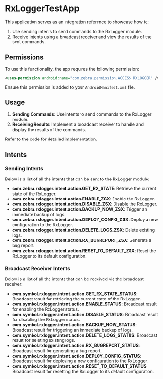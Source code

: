 # RxLoggerTestApp

This application serves as an integration reference to showcase how to:

1. Use sending intents to send commands to the RxLogger module.
2. Receive intents using a broadcast receiver and view the results of the sent commands.

## Permissions

To use this functionality, the app requires the following permission:

```xml
<uses-permission android:name="com.zebra.permission.ACCESS_RXLOGGER" />
```

Ensure this permission is added to your `AndroidManifest.xml` file.

## Usage

1. **Sending Commands**: Use intents to send commands to the RxLogger module.
2. **Receiving Results**: Implement a broadcast receiver to handle and display the results of the commands.

Refer to the code for detailed implementation.

## Intents

### Sending Intents
Below is a list of all the intents that can be sent to the RxLogger module:

- **com.zebra.rxlogger.intent.action.GET_RX_STATE**: Retrieve the current state of the RxLogger.
- **com.zebra.rxlogger.intent.action.ENABLE_ZSX**: Enable the RxLogger.
- **com.zebra.rxlogger.intent.action.DISABLE_ZSX**: Disable the RxLogger.
- **com.zebra.rxlogger.intent.action.BACKUP_NOW_ZSX**: Trigger an immediate backup of logs.
- **com.zebra.rxlogger.intent.action.DEPLOY_CONFIG_ZSX**: Deploy a new configuration to the RxLogger.
- **com.zebra.rxlogger.intent.action.DELETE_LOGS_ZSX**: Delete existing logs.
- **com.zebra.rxlogger.intent.action.RX_BUGREPORT_ZSX**: Generate a bug report.
- **com.zebra.rxlogger.intent.action.RESET_TO_DEFAULT_ZSX**: Reset the RxLogger to its default configuration.

### Broadcast Receiver Intents
Below is a list of all the intents that can be received via the broadcast receiver:

- **com.symbol.rxlogger.intent.action.GET_RX_STATE_STATUS**: Broadcast result for retrieving the current state of the RxLogger.
- **com.symbol.rxlogger.intent.action.ENABLE_STATUS**: Broadcast result for enabling the RxLogger status.
- **com.symbol.rxlogger.intent.action.DISABLE_STATUS**: Broadcast result for disabling the RxLogger status.
- **com.symbol.rxlogger.intent.action.BACKUP_NOW_STATUS**: Broadcast result for triggering an immediate backup of logs.
- **com.symbol.rxlogger.intent.action.DELETE_LOGS_STATUS**: Broadcast result for deleting existing logs.
- **com.symbol.rxlogger.intent.action.RX_BUGREPORT_STATUS**: Broadcast result for generating a bug report.
- **com.symbol.rxlogger.intent.action.DEPLOY_CONFIG_STATUS**: Broadcast result for deploying a new configuration to the RxLogger.
- **com.symbol.rxlogger.intent.action.RESET_TO_DEFAULT_STATUS**: Broadcast result for resetting the RxLogger to its default configuration.

